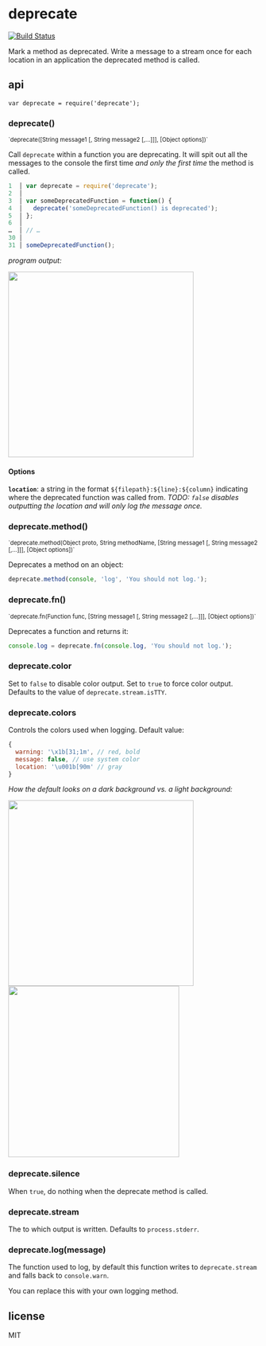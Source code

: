 # deprecate

[![Build Status](https://secure.travis-ci.org/brianc/node-deprecate.png?branch=master)](http://travis-ci.org/brianc/node-deprecate)

Mark a method as deprecated.  Write a message to a stream once for each location in an application the deprecated method is called.

## api

`var deprecate = require('deprecate');`

### deprecate()
<sup>
`deprecate([String message1 [, String message2 [,...]]], [Object options])`
</sup>

Call `deprecate` within a function you are deprecating.  It will spit out all the messages to the console the first time _and only the first time_ the method is called.

```js
1  │ var deprecate = require('deprecate');
2  │
3  │ var someDeprecatedFunction = function() {
4  │   deprecate('someDeprecatedFunction() is deprecated');
5  │ };
6  │
…  │ // …
30 │
31 │ someDeprecatedFunction();
```

_program output:_

<img width="373" src="https://cloud.githubusercontent.com/assets/1958812/20812831/f2a1cde0-b7c7-11e6-93e6-1613e028e719.png">

#### Options

**`location`**: a string in the format `${filepath}:${line}:${column}` indicating where the deprecated function was called from.  _TODO: `false` disables outputting the location and will only log the message once._

### deprecate.method()
<sup>
`deprecate.method(Object proto, String methodName, [String message1 [, String message2 [,...]]], [Object options])`
</sup>

Deprecates a method on an object:

```js
deprecate.method(console, 'log', 'You should not log.');
```

### deprecate.fn()
<sup>
`deprecate.fn(Function func, [String message1 [, String message2 [,...]]], [Object options])`
</sup>

Deprecates a function and returns it:

```js
console.log = deprecate.fn(console.log, 'You should not log.');
```

### deprecate.color

Set to `false` to disable color output.  Set to `true` to force color output.  Defaults to the value of `deprecate.stream.isTTY`.


### deprecate.colors

Controls the colors used when logging. Default value:
```js
{
  warning: '\x1b[31;1m', // red, bold
  message: false, // use system color
  location: '\u001b[90m' // gray
}
```

_How the default looks on a dark background vs. a light background:_

<img width="373" src="https://cloud.githubusercontent.com/assets/1958812/20812831/f2a1cde0-b7c7-11e6-93e6-1613e028e719.png"><img width="344" src="https://cloud.githubusercontent.com/assets/1958812/20812832/f2a1edb6-b7c7-11e6-81f5-73319ae5f968.png">

### deprecate.silence

When `true`, do nothing when the deprecate method is called.

### deprecate.stream

The to which output is written.  Defaults to `process.stderr`.

### deprecate.log(message)

The function used to log, by default this function writes to `deprecate.stream` and falls back to `console.warn`.

You can replace this with your own logging method.

## license

MIT
